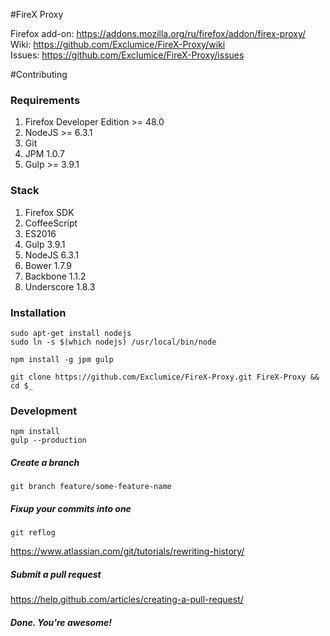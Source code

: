 #FireX Proxy

Firefox add-on: https://addons.mozilla.org/ru/firefox/addon/firex-proxy/  
Wiki: https://github.com/Exclumice/FireX-Proxy/wiki  
Issues: https://github.com/Exclumice/FireX-Proxy/issues

#Contributing

### Requirements

1. Firefox Developer Edition >= 48.0
2. NodeJS >= 6.3.1
3. Git
4. JPM 1.0.7
5. Gulp >= 3.9.1

### Stack

1. Firefox SDK
2. CoffeeScript
3. ES2016
4. Gulp 3.9.1
5. NodeJS 6.3.1
6. Bower 1.7.9
7. Backbone 1.1.2
8. Underscore 1.8.3


### Installation

`sudo apt-get install nodejs`  
`sudo ln -s $(which nodejs) /usr/local/bin/node`

`npm install -g jpm gulp`

`git clone https://github.com/Exclumice/FireX-Proxy.git FireX-Proxy && cd $_`
### Development

`npm install`  
`gulp --production`

##### Create a branch
`git branch feature/some-feature-name`
##### Fixup your commits into one
`git reflog`

https://www.atlassian.com/git/tutorials/rewriting-history/

##### Submit a pull request

https://help.github.com/articles/creating-a-pull-request/

##### Done. You're awesome!

